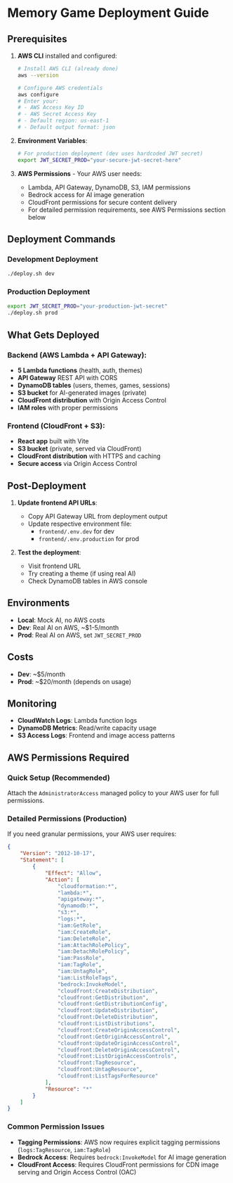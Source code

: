 # Memory Game Deployment Guide

## Prerequisites

1. **AWS CLI** installed and configured:
   ```bash
   # Install AWS CLI (already done)
   aws --version
   
   # Configure AWS credentials
   aws configure
   # Enter your:
   # - AWS Access Key ID
   # - AWS Secret Access Key  
   # - Default region: us-east-1
   # - Default output format: json
   ```

2. **Environment Variables**:
   ```bash
   # For production deployment (dev uses hardcoded JWT secret)
   export JWT_SECRET_PROD="your-secure-jwt-secret-here"
   ```

3. **AWS Permissions** - Your AWS user needs:
   - Lambda, API Gateway, DynamoDB, S3, IAM permissions
   - Bedrock access for AI image generation
   - CloudFront permissions for secure content delivery
   - For detailed permission requirements, see AWS Permissions section below

## Deployment Commands

### Development Deployment
```bash
./deploy.sh dev
```

### Production Deployment  
```bash
export JWT_SECRET_PROD="your-production-jwt-secret"
./deploy.sh prod
```

## What Gets Deployed

### Backend (AWS Lambda + API Gateway):
- **5 Lambda functions** (health, auth, themes)
- **API Gateway** REST API with CORS
- **DynamoDB tables** (users, themes, games, sessions)
- **S3 bucket** for AI-generated images (private)
- **CloudFront distribution** with Origin Access Control
- **IAM roles** with proper permissions

### Frontend (CloudFront + S3):
- **React app** built with Vite
- **S3 bucket** (private, served via CloudFront)
- **CloudFront distribution** with HTTPS and caching
- **Secure access** via Origin Access Control

## Post-Deployment

1. **Update frontend API URLs**:
   - Copy API Gateway URL from deployment output
   - Update respective environment file:
     - `frontend/.env.dev` for dev
     - `frontend/.env.production` for prod

2. **Test the deployment**:
   - Visit frontend URL
   - Try creating a theme (if using real AI)
   - Check DynamoDB tables in AWS console

## Environments

- **Local**: Mock AI, no AWS costs
- **Dev**: Real AI on AWS, ~$1-5/month
- **Prod**: Real AI on AWS, set `JWT_SECRET_PROD`

## Costs

- **Dev**: ~$5/month
- **Prod**: ~$20/month (depends on usage)

## Monitoring

- **CloudWatch Logs**: Lambda function logs
- **DynamoDB Metrics**: Read/write capacity usage
- **S3 Access Logs**: Frontend and image access patterns

## AWS Permissions Required

### Quick Setup (Recommended)
Attach the `AdministratorAccess` managed policy to your AWS user for full permissions.

### Detailed Permissions (Production)
If you need granular permissions, your AWS user requires:

```json
{
    "Version": "2012-10-17",
    "Statement": [
        {
            "Effect": "Allow",
            "Action": [
                "cloudformation:*",
                "lambda:*",
                "apigateway:*",
                "dynamodb:*",
                "s3:*",
                "logs:*",
                "iam:GetRole",
                "iam:CreateRole",
                "iam:DeleteRole",
                "iam:AttachRolePolicy",
                "iam:DetachRolePolicy",
                "iam:PassRole",
                "iam:TagRole",
                "iam:UntagRole",
                "iam:ListRoleTags",
                "bedrock:InvokeModel",
                "cloudfront:CreateDistribution",
                "cloudfront:GetDistribution",
                "cloudfront:GetDistributionConfig",
                "cloudfront:UpdateDistribution",
                "cloudfront:DeleteDistribution",
                "cloudfront:ListDistributions",
                "cloudfront:CreateOriginAccessControl",
                "cloudfront:GetOriginAccessControl",
                "cloudfront:UpdateOriginAccessControl",
                "cloudfront:DeleteOriginAccessControl",
                "cloudfront:ListOriginAccessControls",
                "cloudfront:TagResource",
                "cloudfront:UntagResource",
                "cloudfront:ListTagsForResource"
            ],
            "Resource": "*"
        }
    ]
}
```

### Common Permission Issues
- **Tagging Permissions**: AWS now requires explicit tagging permissions (`logs:TagResource`, `iam:TagRole`)
- **Bedrock Access**: Requires `bedrock:InvokeModel` for AI image generation
- **CloudFront Access**: Requires CloudFront permissions for CDN image serving and Origin Access Control (OAC)